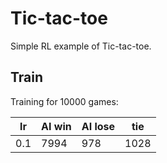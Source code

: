 # Tic-tac-toe
Simple RL example of Tic-tac-toe.

## Train

Training for 10000 games:

| lr   | AI win | AI lose | tie  |
| ---- | ------ | ------- | ---- |
| 0.1  | 7994   | 978     | 1028 |
